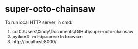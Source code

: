 # super-octo-chainsaw

To run local HTTP server, in cmd:
1. cd C:\Users\Cindy\Documents\GitHub\super-octo-chainsaw
2. python3 -m http.server
In browser:
3. http://localhost:8000/